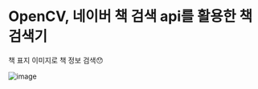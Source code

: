 # OpenCV, 네이버 책 검색 api를 활용한 책 검색기
책 표지 이미지로 책 정보 검색😯

![image](https://user-images.githubusercontent.com/57261470/88800710-8a856200-d1e3-11ea-9ff9-f58aa966f25f.png)
